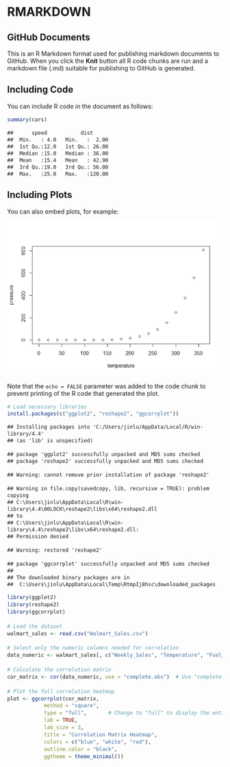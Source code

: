 RMARKDOWN
================

## GitHub Documents

This is an R Markdown format used for publishing markdown documents to
GitHub. When you click the **Knit** button all R code chunks are run and
a markdown file (.md) suitable for publishing to GitHub is generated.

## Including Code

You can include R code in the document as follows:

``` r
summary(cars)
```

    ##      speed           dist       
    ##  Min.   : 4.0   Min.   :  2.00  
    ##  1st Qu.:12.0   1st Qu.: 26.00  
    ##  Median :15.0   Median : 36.00  
    ##  Mean   :15.4   Mean   : 42.98  
    ##  3rd Qu.:19.0   3rd Qu.: 56.00  
    ##  Max.   :25.0   Max.   :120.00

## Including Plots

You can also embed plots, for example:

![](RMARKDOWN-LATEST_files/figure-gfm/pressure-1.png)<!-- -->

Note that the `echo = FALSE` parameter was added to the code chunk to
prevent printing of the R code that generated the plot.

``` r
# Load necessary libraries
install.packages(c("ggplot2", "reshape2", "ggcorrplot"))
```

    ## Installing packages into 'C:/Users/jinlu/AppData/Local/R/win-library/4.4'
    ## (as 'lib' is unspecified)

    ## package 'ggplot2' successfully unpacked and MD5 sums checked
    ## package 'reshape2' successfully unpacked and MD5 sums checked

    ## Warning: cannot remove prior installation of package 'reshape2'

    ## Warning in file.copy(savedcopy, lib, recursive = TRUE): problem copying
    ## C:\Users\jinlu\AppData\Local\R\win-library\4.4\00LOCK\reshape2\libs\x64\reshape2.dll
    ## to
    ## C:\Users\jinlu\AppData\Local\R\win-library\4.4\reshape2\libs\x64\reshape2.dll:
    ## Permission denied

    ## Warning: restored 'reshape2'

    ## package 'ggcorrplot' successfully unpacked and MD5 sums checked
    ## 
    ## The downloaded binary packages are in
    ##  C:\Users\jinlu\AppData\Local\Temp\RtmpIj8hsc\downloaded_packages

``` r
library(ggplot2)
library(reshape2)
library(ggcorrplot)

# Load the dataset
walmart_sales <- read.csv("Walmart_Sales.csv")

# Select only the numeric columns needed for correlation
data_numeric <- walmart_sales[, c("Weekly_Sales", "Temperature", "Fuel_Price", "CPI", "Unemployment")]

# Calculate the correlation matrix
cor_matrix <- cor(data_numeric, use = "complete.obs")  # Use "complete.obs" to handle missing values

# Plot the full correlation heatmap
plot <- ggcorrplot(cor_matrix, 
            method = "square", 
            type = "full",       # Change to "full" to display the entire matrix
            lab = TRUE, 
            lab_size = 3, 
            title = "Correlation Matrix Heatmap",
            colors = c("blue", "white", "red"),
            outline.color = "black",
            ggtheme = theme_minimal())
```
